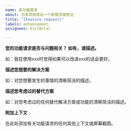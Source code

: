 ```yaml
---
name: 新功能需求
about: 为本项目提出一个新需求或想法
title: "[Feature request]"
labels: enhancement
assignees: Evil0ctal

---
```


**您的功能请求是否与问题相关？ 如有，请描述。**

如：我在使用xxx时觉得如果可以改进xxx的话会更好。

**描述您想要的解决方案**

如：对您想要发生的事情的清晰简洁的描述。

**描述您考虑过的替代方案**

如：对您考虑过的任何替代解决方案或功能的清晰简洁的描述。

**附加上下文**

在此处添加有关功能请求的任何其他上下文或屏幕截图。
